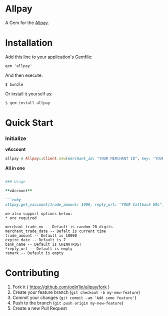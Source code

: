Allpay
=========

A Gem for the [Allpay](http://www.allpay.com.tw/).

Installation
=========

Add this line to your application's Gemfile:

    gem 'allpay'

And then execute:

    $ bundle

Or install it yourself as:

    $ gem install allpay

Quick Start
=========

### Initialize

**vAccount**

```ruby
allpay = Allpay::Client.new(merchant_id: "YOUR MERCHANT ID", key: 'YOUR KEY For Vaccount', iv: 'YOUR IV For Vaccount')
```

**All in one**
```ruby

### Usage

**vAccount**

```ruby
allpay.get_vaccount(trade_amount: 1000, reply_url: "YOUR Callback URL")
```
    we also support options below:
    * are required

    merchant_trade_no -- Default is random 20 digits
    merchant_trade_date -- Defalt is current time
    trade_amount -- Default is 10000
    expire_date -- Default is 7
    bank_name -- Default is CHINATRUST
    *reply_url -- Default is empty
    remark -- Default is empty



Contributing
=========

1. Fork it ( https://github.com/odin1in/allpay/fork )
2. Create your feature branch (`git checkout -b my-new-feature`)
3. Commit your changes (`git commit -am 'Add some feature'`)
4. Push to the branch (`git push origin my-new-feature`)
5. Create a new Pull Request
